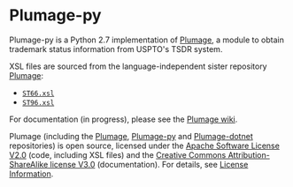 Plumage-py
==========

Plumage-py is a Python 2.7 implementation of [Plumage](https://github.com/codingatty/Plumage), a module to obtain trademark status information from USPTO's TSDR system.

XSL files are sourced from the language-independent sister repository [Plumage](https://github.com/codingatty/Plumage):
* [`ST66.xsl`](https://github.com/codingatty/Plumage/blob/master/ST66.xsl)
* [`ST96.xsl`](https://github.com/codingatty/Plumage/blob/master/ST96.xsl)

For documentation (in progress), please see the [Plumage wiki](https://github.com/codingatty/Plumage/wiki).

Plumage (including the [Plumage](https://github.com/codingatty/Plumage), [Plumage-py](https://github.com/codingatty/Plumage-py) and [Plumage-dotnet](https://github.com/codingatty/Plumage-dotnet) repositories) is open source, licensed under the [Apache Software License V2.0](http://www.apache.org/licenses/LICENSE-2.0) (code, including XSL files) and the [Creative Commons Attribution-ShareAlike license V3.0](http://creativecommons.org/licenses/by-sa/3.0/) (documentation). For details, see [License Information](https://github.com/codingatty/Plumage/wiki/License-Information).

